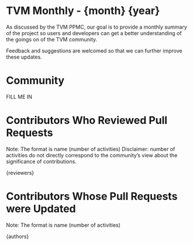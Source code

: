 # TVM Monthly - {month} {year}

As discussed by the TVM PPMC, our goal is to provide a monthly summary of the project so users and
developers can get a better understanding of the goings on of the TVM community.

Feedback and suggestions are welcomed so that we can further improve these updates.

# Community
FILL ME IN

# Contributors Who Reviewed Pull Requests

Note: The format is name (number of activities)
Disclaimer: number of activities do not directly correspond to the community’s view about the significance of contributions.

{reviewers}

# Contributors Whose Pull Requests were Updated
Note: The format is name (number of activities)

{authors}
